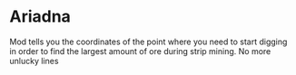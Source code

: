 # Ariadna
Mod tells you the coordinates of the point where you need to start digging in order to find the largest amount of ore during strip mining. No more unlucky lines
